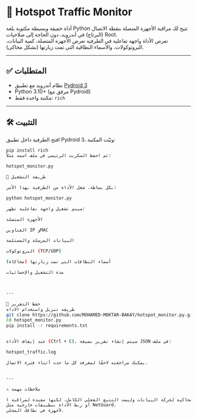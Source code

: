 # 📶 Hotspot Traffic Monitor

أداة خفيفة وبسيطة مكتوبة بلغة Python تتيح لك مراقبة الأجهزة المتصلة بنقطة الاتصال (البرتاج) في أندرويد، دون الحاجة إلى صلاحيات Root.  
تعرض الأداة واجهة تفاعلية في الطرفية تعرض الأجهزة المتصلة، كمية البيانات، البروتوكولات، والأسماء النطاقية التي تمت زيارتها (بشكل محاكى).

---

## ✅ المتطلبات

- نظام أندرويد مع تطبيق [Pydroid 3](https://play.google.com/store/apps/details?id=ru.iiec.pydroid3)
- Python 3.10+ (مرفق مع Pydroid)
- مكتبة واحدة فقط: `rich`

---

## 🛠️ التثبيت

افتح الطرفية داخل تطبيق Pydroid 3، وثبّت المكتبة:

```bash
pip install rich
ثم احفظ السكربت الرئيسي في ملف اسمه مثلاً:

hotspot_monitor.py

🚀 طريقة التشغيل

بكل بساطة، شغل الأداة من الطرفية بهذا الأمر:

python hotspot_monitor.py

سيتم تشغيل واجهة تفاعلية تظهر:

الأجهزة المتصلة

العناوين IP وMAC

البيانات المرسلة والمستلمة

البروتوكولات (TCP/UDP)

أسماء النطاقات التي تمت زيارتها (محاكاة)

مدة التشغيل والإحصائيات



---

💾 حفظ التقرير
طريقه تنزيل واستخدام الاداه
git clone https://github.com/MOHAMED-MOKTAR-BAKAY/hotspot_monitor.py.git
cd hotspot_monitor.py
pip install -r requirements.txt


عند إيقاف الأداة (Ctrl + C)، سيتم إنشاء تقرير بصيغة JSON في ملف:

hotspot_traffic.log

يمكنك مراجعته لاحقًا لمعرفة كل ما حدث أثناء فترة الاتصال.


---

⚠️ ملاحظات مهمة

هذه النسخة محاكية لحركة البيانات وليست التتبع الفعلي الكامل، لكنها مفيدة لمراقبة ا
أو ربط الأداة بتطبيقات خارجية مثل NetGuard.
لأجهزة في نطاقك المحلي.
